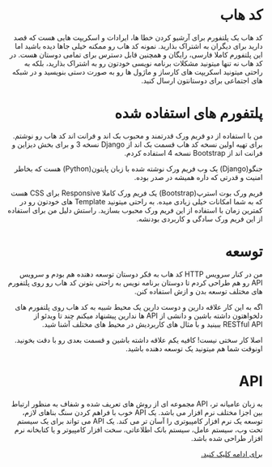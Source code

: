 <h1 dir='rtl' align='right'>
کد هاب
</h1>

<p dir='rtl' align='right'>
کد هاب یک پلتفورم برای آرشیو کردن خطا ها، ایرادات و اسکریپت هایی هست که قصد دارید برای دیگران به اشتراک بذارید. نمونه کد هاب رو ممکنه خیلی جاها دیده باشید اما این پلتفورم کاملا فارسی، رایگان و همچنین قابل دسترس برای تمامی دوستان هست. در کد هاب نه تنها میتونید مشکلات برنامه نویسی خودتون رو به اشتراک بذارید، بلکه به راحتی میتونید اسکریپت های کارساز و ماژول ها رو به صورت دستی بنویسید و در شبکه های اجتماعی برای دوستانتون ارسال کنید.
</p>

<h1 dir='rtl' align='right'>
 پلتفورم های استفاده شده
</h1>

<p dir='rtl' align='right'>
من با استفاده از دو فریم ورک قدرتمند و محبوب بک اند و فرانت اند کد هاب رو نوشتم. برای تهیه اولین نسخه کد هاب قسمت بک اند از Django نسخه 3 و برای بخش دیزاین و فرانت اند از Bootstrap نسخه 4 استفاده کردم.
</p>

<p dir='rtl' align='right'>
جنگو(Django) یک وب فریم ورک نوشته شده با زبان پایتون(Python) هست که بخاطر امنیت و قدرتی که داره همیشه در صدر بوده.
</p>

<p dir='rtl' align='right'>
  فریم ورک بوت استرپ(Bootstrap) یک فریم ورک کاملا Responsive برای CSS هست که به شما امکانات خیلی زیادی میده. به راحتی میتونید Template های خودتون رو در کمترین زمان با استفاده از این فریم ورک محبوب بسازید. راستش دلیل من برای استفاده از این فریم ورک سادگی و کاربردی بودنشه.
</p>

<h1 dir='rtl' align='right'>
  توسعه
</h1>

<p dir='rtl' align='right'>
  من در کنار سرویس HTTP کد هاب به فکر دوستان توسعه دهنده هم بودم و سرویس API رو هم طراحی کردم تا دوستان برنامه نویس به راحتی بتونن کد هاب رو روی پلتفورم های مختلف توسعه بدن و ازش استفاده کنن.
</p>

<p dir='rtl' align='right'>
  اگه به این کار علاقه دارین و دوست دارین یک محیط شبیه به کد هاب روی پلتفورم های دلخواهتون داشته باشین و دانشی از API ها ندارین پیشنهاد میکنم چند تا ویدئو از RESTful API ببینید و با مثال های کاربردیش در محیط های مختلف آشنا شید.
</p>

<p dir='rtl' align='right'>
  اصلا کار سختی نیست! کافیه یکم علاقه داشته باشین و قسمت بعدی رو با دقت بخونید. اونوقت شما هم میتونید یک توسعه دهنده باشید.
</p>

<h1 dir='rtl' align='right'>
 API
</h1>

<p dir='rtl' align='right'>
  به زبان عامیانه تر، API مجموعه ای از روش های تعریف شده و شفاف به منظور ارتباط بین اجزا مختلف نرم افزار می باشد. یک API خوب با فراهم کردن سنگ بناهای لازم، توسعه یک نرم افزار کامپیوتری را آسان تر می کند. یک API می تواند برای یک سیستم تحت وب، سیستم عامل، سیستم بانک اطلاعاتی، سخت افزار کامپیوتر و یا کتابخانه نرم افزار طراحی شده باشد.
</p>

<p dir='rtl' align='right'><a href="http://codehub.pythonanywhere.com/docs/">
  برای ادامه کلیک کنید.
</a></p>
